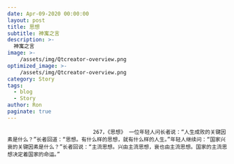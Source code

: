 ```yaml
---
date: Apr-09-2020 00:00:00
layout: post
title: 思想
subtitle: 神寓之言
description: >-
  神寓之言
image: >-
    /assets/img/Qtcreator-overview.png
optimized_image: >-
    /assets/img/Qtcreator-overview.png
category: Story
tags:
  - blog
  - Story
author: Ron
paginate: true
---
```


							　　267，《思想》 一位年轻人问长者说：“人生成败的关键因素是什么？”长者回道：“思想。有什么样的思想，就有什么样的人生。”年轻人继续问：“国家兴衰的关键因素是什么？”长者回说：“主流思想。兴由主流思想，衰也由主流思想。国家的主流思想决定着国家的命运。”
							
							
						